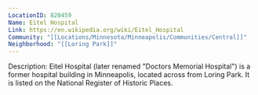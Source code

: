 ```yaml
---
LocationID: 820459
Name: Eitel Hospital
Link: https://en.wikipedia.org/wiki/Eitel_Hospital 
Community: "[[Locations/Minnesota/Minneapolis/Communities/Central]]"
Neighborhood: "[[Loring Park]]"
---
```


Description:
Eitel Hospital (later renamed "Doctors Memorial Hospital") is a former hospital building in Minneapolis, located across from Loring Park. It is listed on the National Register of Historic Places.
